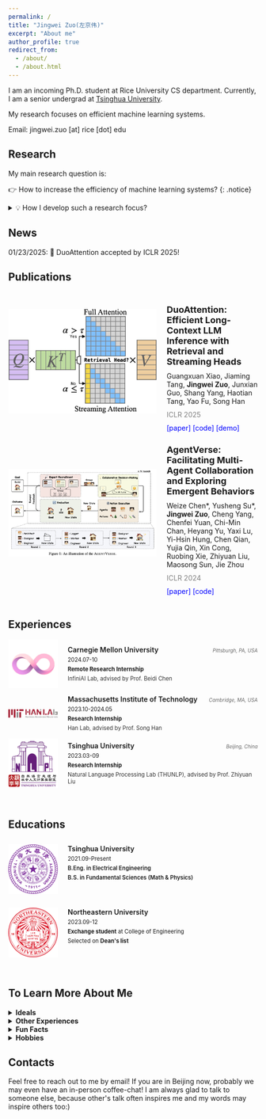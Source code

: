 ```yaml
---
permalink: /
title: "Jingwei Zuo(左京伟)"
excerpt: "About me"
author_profile: true
redirect_from: 
  - /about/
  - /about.html
---
```


I am an incoming Ph.D. student at Rice University CS department. Currently, I am a senior undergrad at [Tsinghua University](https://www.tsinghua.edu.cn/en/).

My research focuses on efficient machine learning systems.

Email: jingwei.zuo [at] rice [dot] edu

Research 
-------

My main research question is:

👉  How to increase the efficiency of machine learning systems?
{: .notice}

<details>
<summary>💡  How I develop such a research focus? </summary>
<div>
Nowadays, modern deep neural networks, represented by large language models (LLMs), have an enormous number of parameters and consume significant amounts of energy. Scaling up the model to achieve superior capabilities is important, whereas keeping the cost down is also important. The energy OpenAI’s ChatGPT uses each year to respond to the users’ requests could power 43,204 U.S. homes for the entire year.<a href="https://www.bestbrokers.com/forex-brokers/ais-power-demand-calculating-chatgpts-electricity-consumption-for-handling-over-78-billion-user-queries-every-year/#:~:text=That%20means%20the%20energy%20ChatGPT%20uses%20each%20year%20to%20handle%20requests%20could%20power%2043%2C204%20U.S.%20homes%20for%20an%20entire%20year">[1]</a> It is an outrageous number, which consolidates my belief that we should make every endeavor to cut down the cost of AI models, thereby making the new technology accessible to everybody and making the earth a greener one.
</div>
</details>


News
-------
01/23/2025: 🎉 DuoAttention accepted by ICLR 2025! 


Publications
-------

<div style="display: flex; align-items: center;">
    <div style="flex-shrink: 0; margin-right: 20px;">
        <img src="../images/duo_thumbnail.jpg" alt="DuoAttention Illustration" style="max-width: 300px;">
    </div>
    <div>
        <h3 style="font-size: 18px; font-weight: bold; margin-bottom: 10px;">
            DuoAttention: Efficient Long-Context LLM Inference with Retrieval and Streaming Heads
        </h3>
        <div style="font-size: 14px; margin-bottom: 10px;">
            Guangxuan Xiao, Jiaming Tang, <b>Jingwei Zuo</b>, Junxian Guo, Shang Yang, Haotian Tang, Yao Fu, Song Han
        </div>
        <div style="font-size: 14px; color: gray;">
            ICLR 2025
        </div>
        <div style="font-size: 14px; margin-top: 10px;">
            <a href="https://arxiv.org/abs/2410.10819" style="text-decoration: none; color: blue;">[paper]</a>
            <a href="https://github.com/mit-han-lab/duo-attention" style="text-decoration: none; color: blue;">[code]</a>
            <a href="https://youtu.be/tyTkZOqKt6U" style="text-decoration: none; color: blue;">[demo]</a>
        </div>
    </div>
</div>
<div style="display: flex; align-items: center;">
    <div style="flex-shrink: 0; margin-right: 20px;">
        <img src="../images/agentverse.png" alt="AgentVerse Illustration" style="max-width: 300px;">
    </div>
    <div>
        <h3 style="font-size: 18px; font-weight: bold; margin-bottom: 10px;">
            AgentVerse: Facilitating Multi-Agent Collaboration and Exploring Emergent Behaviors
        </h3>
        <div style="font-size: 14px; margin-bottom: 10px;">
            Weize Chen*, Yusheng Su*, <b>Jingwei Zuo</b>, Cheng Yang, Chenfei Yuan, Chi-Min Chan, Heyang Yu, Yaxi Lu, Yi-Hsin Hung, Chen Qian, Yujia Qin, Xin Cong, Ruobing Xie, Zhiyuan Liu, Maosong Sun, Jie Zhou
        </div>
        <div style="font-size: 14px; color: gray;">
            ICLR 2024
        </div>
        <div style="font-size: 14px; margin-top: 10px;">
            <a href="https://arxiv.org/abs/2308.10848" style="text-decoration: none; color: blue;">[paper]</a>
            <a href="https://github.com/OpenBMB/AgentVerse" style="text-decoration: none; color: blue;">[code]</a>
        </div>
    </div>
</div>
<br>

Experiences
-------

<div style="margin: 1em 0; display: flex; align-items: center;">
    <img src="/images/infini-ai.png" style="width: 100px; margin-right: 20px; flex-shrink: 0;">
    <div style="display: flex; flex-direction: column; gap: 5px; flex-grow: 1;">
        <div style="display: flex; justify-content: space-between; align-items: baseline;">
            <h3 style="margin: 0; font-size: 1.0em; font-weight: 600;">Carnegie Mellon University</h3>
            <span style="font-size: 0.7em; color: #666; font-style: italic;">Pittsburgh, PA, USA</span>
        </div>
        <div style="font-size: 0.8em; margin: 0;">2024.07-10</div>
        <div style="font-size: 0.8em; margin: 0;"><b>Remote Research Internship</b></div>
        <div style="font-size: 0.8em; color: #333; margin: 0;">InfiniAI Lab, advised by Prof. Beidi Chen</div>
    </div>
</div>

<div style="margin: 1em 0; display: flex; align-items: center;">
    <img src="/images/hanlab.png" style="width: 100px; margin-right: 20px; flex-shrink: 0;">
    <div style="display: flex; flex-direction: column; gap: 5px; flex-grow: 1;">
        <div style="display: flex; justify-content: space-between; align-items: baseline;">
            <h3 style="margin: 0; font-size: 1.0em; font-weight: 600;">Massachusetts Institute of Technology</h3>
            <span style="font-size: 0.7em; color: #666; font-style: italic;">Cambridge, MA, USA</span>
        </div>
        <div style="font-size: 0.8em; margin: 0;">2023.10-2024.05</div>
        <div style="font-size: 0.8em; margin: 0;"><b>Research Internship</b></div>
        <div style="font-size: 0.8em; color: #333; margin: 0;">Han Lab, advised by Prof. Song Han</div>
    </div>
</div>

<div style="margin: 1em 0; display: flex; align-items: center;">
    <img src="/images/THUNLP.png" style="width: 100px; margin-right: 20px; flex-shrink: 0;">
    <div style="display: flex; flex-direction: column; gap: 5px; flex-grow: 1;">
        <div style="display: flex; justify-content: space-between; align-items: baseline;">
            <h3 style="margin: 0; font-size: 1.0em; font-weight: 600;">Tsinghua University</h3>
            <span style="font-size: 0.7em; color: #666; font-style: italic;">Beijing, China</span>
        </div>
        <div style="font-size: 0.8em; margin: 0;">2023.03-09</div>
        <div style="font-size: 0.8em; margin: 0;"><b>Research Internship</b></div>
        <div style="font-size: 0.8em; color: #333; margin: 0;">Natural Language Processing Lab (THUNLP), advised by Prof. Zhiyuan Liu</div>
    </div>
</div>
<br>

Educations
-------

<div style="margin: 2em 0; display: flex; align-items: flex-start;">
  <img src="/images/tsinghua.png" style="height: 100px; margin-right: 20px; flex-shrink: 0;">
  <div style="display: flex; flex-direction: column; gap: 5px;">
    <h3 style="margin: 0; font-size: 1.0em; font-weight: 600;">Tsinghua University</h3>
    <div style="font-size: 0.8em; margin: 0;">2021.09-Present</div>
    <div style="font-size: 0.8em; font-weight: 600; margin: 0;">B.Eng. in Electrical Engineering</div>
    <div style="font-size: 0.8em; font-weight: 600; margin: 0;">B.S. in Fundamental Sciences (Math & Physics)</div>
  </div>
</div>

<div style="margin: 1em 0; display: flex; align-items: flex-start;">
  <img src="/images/northeastern.png" style="height: 100px; margin-right: 20px; flex-shrink: 0;">
  <div style="display: flex; flex-direction: column; gap: 5px;">
    <h3 style="margin: 0; font-size: 1.0em; font-weight: 600;">Northeastern University</h3>
    <div style="font-size: 0.8em; margin: 0;">2023.09-12</div>
    <div style="font-size: 0.8em; margin: 0;"><b>Exchange student</b> at College of Engineering</div>
    <div style="font-size: 0.8em; margin: 0;">Selected on <b>Dean's list</b></div>
  </div>
</div>
<br>

To Learn More About Me
-------

<details>
<summary style="font-weight: bold; "> Ideals</summary>
<div>
I would love to witness a world where humans could obtain more convenience, harmony, and happiness. Undeniably, my current research interest is only one minute factor contributing to this grand (and probably quixote) ideal. But the thing is, I would not like my research to go against this prospect at any time and under any circumstance.

I advocate for the open source community.
</div>
</details>

<details>
<summary style="font-weight: bold;"> Other Experiences</summary>
<div>
I went to Northeastern University for a one-semester exchange program in 2023 Fall and had a gorgeous time there!

I love traveling around and have been to Hong Kong, Macao, Japan, Singapore, Australia, the US and of course many places of interest in mainland China.
</div>
</details>

<details>
<summary style="font-weight: bold;"> Fun Facts</summary>
<div>
When I get nervous, I like to scratch my hair😬. So next time you 
see me doing that in a debate, you know you've got me there.
</div>
</details>

<details>
<summary style="font-weight: bold;"> Hobbies</summary>
<div>
I love playing tennis🎾 because smashing the ball just feels great. I also like listening to all kinds of music🎶, ranging from Mandopop (e.g. Jay Chou) to classical music (e.g. Tchaikovski). Sometimes I sing👨‍🎤. I like to travel and explore new places:).
</div>
</details>

Contacts
------

Feel free to reach out to me by email! If you are in Beijing now, probably we may even have an in-person coffee-chat! I am always glad to talk to someone else, because other's talk often inspires me and my words may inspire others too:)